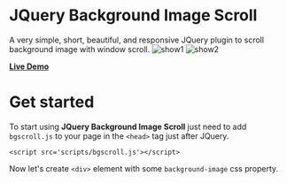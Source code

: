 # JQuery Background Image Scroll
A very simple, short, beautiful, and responsive JQuery plugin to scroll background image with window scroll.
![show1](https://media.giphy.com/media/3o6fJ4fwX10mFhW3Xa/giphy.gif)
![show2](https://media.giphy.com/media/3oxHQkdp87LNZfRM3u/giphy.gif)

**[Live Demo](https://hoffipl.github.io/JQuery-Background-Image-Scroll/)**

# Get started
To start using **JQuery Background Image Scroll** just need to add `bgscroll.js` to your page in the `<head>` tag just after JQuery.
```
<script src='scripts/bgscroll.js'></script>
```
Now let's create `<div>` element with some `background-image` css property.
